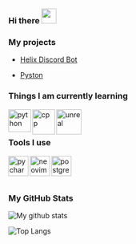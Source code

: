 ### Hi there <img src="https://raw.githubusercontent.com/MartinHeinz/MartinHeinz/master/wave.gif" width="30px">


### My projects
 - <a href="https://github.com/ffaanngg/HelixDiscordBot">Helix Discord Bot</a>

- <a href="https://github.com/ffaanngg/pyston">Pyston</a>
   

### Things I am currently learning
<img align="left" alt="python" src="https://upload.wikimedia.org/wikipedia/commons/thumb/c/c3/Python-logo-notext.svg/768px-Python-logo-notext.svg.png" width= "45" height = "45">
<img align="left" alt="cpp" src="https://raw.githubusercontent.com/isocpp/logos/master/cpp_logo.png" width="45" height="50">
<img align="left" alt="unreal" src="https://cdn.worldvectorlogo.com/logos/unreal-1.svg" width="50" height="50">

<br> 
<br>

### Tools I use
<img align="left" alt="pycharm" src="https://resources.jetbrains.com/storage/products/pycharm/img/meta/pycharm_logo_300x300.png" width="40" height="40">
<img align="left" alt="neovim" src="https://upload.wikimedia.org/wikipedia/commons/3/3a/Neovim-mark.svg" width="40" height="40">
<img align="left" alt="postgres" src="https://upload.wikimedia.org/wikipedia/commons/thumb/2/29/Postgresql_elephant.svg/1200px-Postgresql_elephant.svg.png" width="40" height="40">
<br> 
<br>
<br>


### My GitHub Stats
   ![My github stats](https://github-readme-stats.vercel.app/api?username=ffaanngg&show_icons=true&theme=react)
   
   ![Top Langs](https://github-readme-stats.vercel.app/api/top-langs/?username=ffaanngg&show_icons=true&theme=react)


   
